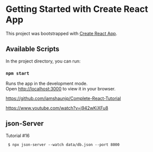 # Getting Started with Create React App

This project was bootstrapped with [Create React App](https://github.com/facebook/create-react-app).

## Available Scripts

In the project directory, you can run:

### `npm start`

Runs the app in the development mode.\
Open [http://localhost:3000](http://localhost:3000) to view it in your browser.

https://github.com/iamshaunjp/Complete-React-Tutorial

https://www.youtube.com/watch?v=j942wKiXFu8

## json-Server  
Tutorial #16
```
 $ npx json-server --watch data/db.json --port 8000
```